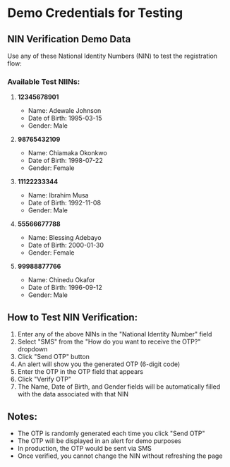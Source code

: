 # Demo Credentials for Testing

## NIN Verification Demo Data

Use any of these National Identity Numbers (NIN) to test the registration flow:

### Available Test NIINs:

1. **12345678901**
   - Name: Adewale Johnson
   - Date of Birth: 1995-03-15
   - Gender: Male

2. **98765432109**
   - Name: Chiamaka Okonkwo
   - Date of Birth: 1998-07-22
   - Gender: Female

3. **11122233344**
   - Name: Ibrahim Musa
   - Date of Birth: 1992-11-08
   - Gender: Male

4. **55566677788**
   - Name: Blessing Adebayo
   - Date of Birth: 2000-01-30
   - Gender: Female

5. **99988877766**
   - Name: Chinedu Okafor
   - Date of Birth: 1996-09-12
   - Gender: Male

## How to Test NIN Verification:

1. Enter any of the above NINs in the "National Identity Number" field
2. Select "SMS" from the "How do you want to receive the OTP?" dropdown
3. Click "Send OTP" button
4. An alert will show you the generated OTP (6-digit code)
5. Enter the OTP in the OTP field that appears
6. Click "Verify OTP"
7. The Name, Date of Birth, and Gender fields will be automatically filled with the data associated with that NIN

## Notes:
- The OTP is randomly generated each time you click "Send OTP"
- The OTP will be displayed in an alert for demo purposes
- In production, the OTP would be sent via SMS
- Once verified, you cannot change the NIN without refreshing the page
